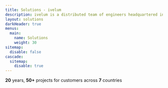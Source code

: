 ```yaml
---
title: Solutions - ivelum
description: ivelum is a distributed team of engineers headquartered in Vilnius, Lithuania. We've been helping both start-ups and established businesses build their products since 2003
layout: solutions
darkHeader: true
menus:
  main:
    name: Solutions
    weight: 30
sitemap:
  disable: false
cascade:
  sitemap:
    disable: true
---
```


**20** years, **50+** projects for customers across **7** countries
